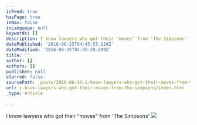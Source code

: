 ```yaml
---
inFeed: true
hasPage: true
inNav: false
inLanguage: null
keywords: []
description: I know lawyers who got their "moves" from 'The Simpsons'
datePublished: '2016-06-25T04:45:55.110Z'
dateModified: '2016-06-25T04:45:39.299Z'
title: ''
author: []
authors: []
publisher: null
starred: false
sourcePath: _posts/2016-06-25-i-know-lawyers-who-got-their-moves-from-the-simpsons.md
url: i-know-lawyers-who-got-their-moves-from-the-simpsons/index.html
_type: Article

---
```

I know lawyers who got their "moves" from 'The Simpsons'
![](https://the-grid-user-content.s3-us-west-2.amazonaws.com/d2679826-db98-4125-b3ec-a47d3119daae.gif)